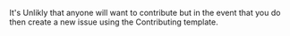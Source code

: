 It's Unlikly that anyone will want to contribute but in the event that you do then create a new issue using the Contributing template.

